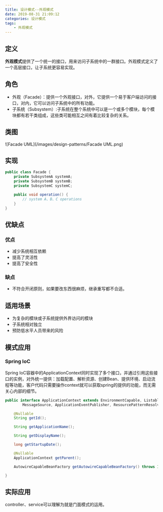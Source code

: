 ```yaml
---
title: 设计模式--外观模式
date: 2019-08-31 21:09:12
categories: 设计模式
tags:
	- 外观模式
---
```

## 定义
**外观模式**提供了一个统一的接口，用来访问子系统中的一群接口。外观模式定义了一个高层接口，让子系统更容易实现。

## 角色
* 外观（Facade）：提供一个外观接口，对外，它提供一个易于客户端访问的接口，对内，它可以访问子系统中的所有功能。
* 子系统（Subsystem）:子系统在整个系统中可以是一个或多个模块，每个模块都有若干类组成，这些类可能相互之间有着比较复杂的关系。

## 类图
![Facade UML](/images/design-patterns/Facade UML.png)

## 实现
```java
public class Facade {
    private SubsystemA systemA;
    private SubsystemB systemB;
    private SubsystemC systemC;

    public void operation() {
        // system A、B、C operations
    }
}
```

## 优缺点
### 优点
* 减少系统相互依赖
* 提高了灵活性
* 提高了安全性

### 缺点
* 不符合开闭原则，如果要改东西很麻烦，继承重写都不合适。

## 适用场景
* 为复杂的模块或子系统提供外界访问的模块
* 子系统相对独立
* 预防低水平人员带来的风险

## 模式应用
### Spring IoC
Spring IoC容器中的ApplicationContext同时实现了多个接口，并通过引用这些接口的实例，对外统一提供：加载配置、解析资源、创建Bean、提供环境、启动流程等功能，客户代码只需要操作context就可以获取spring的提供的功能，而无需关心内部的细节。
```java
public interface ApplicationContext extends EnvironmentCapable, ListableBeanFactory, HierarchicalBeanFactory,
		MessageSource, ApplicationEventPublisher, ResourcePatternResolver {

	@Nullable
	String getId();

	String getApplicationName();

	String getDisplayName();

	long getStartupDate();

	@Nullable
	ApplicationContext getParent();

	AutowireCapableBeanFactory getAutowireCapableBeanFactory() throws IllegalStateException;

}
```

## 实际应用
controller、service可以理解为就是门面模式的运用。